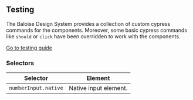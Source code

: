 ## Testing

The Baloise Design System provides a collection of custom cypress commands for the components. Moreover, some basic cypress commands like `should` or `click` have been overridden to work with the components.

<a class="sb-unstyled button is-primary" href="../?path=/docs/development-testing--documentation">Go to testing guide</a>

<!-- START: human documentation -->

<!-- END: human documentation -->

### Selectors

| Selector             | Element               |
| -------------------- | --------------------- |
| `numberInput.native` | Native input element. |

